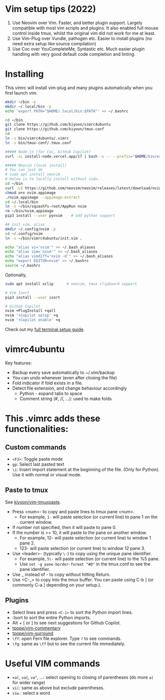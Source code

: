 # Vim setup tips (2022)
1. Use Neovim over Vim. Faster, and better plugin support. Largely compatible with most vim scripts and plugins. It also enabled full mouse control inside tmux, whilst the original vim did not work for me at least.
2. Use Vim-Plug over Vundle, pathogen etc. Easier to install plugins (no need extra setup like source compilation)
3. Use Coc over YouCompleteMe, Syntastic etc. Much easier plugin handling with very good default code completion and linting.

# Installing

This vimrc will install vim-plug and many plugins automatically when you first launch vim.  

```bash
mkdir ~/bin -p
mkdir ~/.local/bin -p
echo 'export PATH="$HOME/.local/bin:$PATH"' >> ~/.bashrc

cd ~/bin
git clone https://github.com/kiyoon/vimrc4ubuntu
git clone https://github.com/kiyoon/tmux-conf
cd
ln -s bin/vimrc4ubuntu/.vimrc
ln -s bin/tmux-conf/.tmux.conf

##### Node.js (for Coc, Github Copilot)
curl -sL install-node.vercel.app/17 | bash -s -- --prefix="$HOME/bin/executables" -y

##### Neovim (local install)
# You can just do
# sudo apt install neovim
# below is to locally install without sudo.
cd ~/bin
curl -LO https://github.com/neovim/neovim/releases/latest/download/nvim.appimage
chmod u+x nvim.appimage
./nvim.appimage --appimage-extract
cd ~/.local/bin
ln -s ~/bin/squashfs-root/AppRun nvim
rm ~/bin/nvim.appimage
pip3 install --user pynvim    # add python support

## init.vim, alias
mkdir ~/.config/nvim -p
cd ~/.config/nvim
ln -s ~/bin/vimrc4ubuntu/init.vim .

echo "alias vi='nvim'" >> ~/.bash_aliases
echo "alias vim='nvim'" >> ~/.bash_aliases
echo "alias vimdiff='nvim -d'" >> ~/.bash_aliases
echo "export EDITOR=nvim" >> ~/.bashrc
source ~/.bashrc
```

Optionally,  

```bash
sudo apt install xclip		# neovim, tmux clipboard support

# Vim Isort
pip3 install --user isort

# Github Copilot
nvim +PlugInstall +qall
nvim '+Copilot setup' +q
nvim '+Copilot enable' +q
```

Check out my [full terminal setup guide](https://gist.github.com/kiyoon/fc1573ed3edf61c142d925e1712940e9).

# vimrc4ubuntu
Key features:

- Backup every save automatically to ~/.vim/backup
- You can undo whenever (even after closing the file)
- Fold indicator if fold exists in a file.
- Detect file extension, and change behaviour accordingly
  - Python - expand tabs to space
  - Comment string (#, //, ...): used to make folds

# This .vimrc adds these functionalities:

## Custom commands

- `<F3>`: Toggle paste mode
- `gp`: Select last pasted text
- `\i`: Insert import statement at the beginning of the file. (Only for Python). Use it with normal or visual mode.

## Paste to tmux
See [kiyoon/vim-tmuxpaste](https://github.com/kiyoon/vim-tmuxpaste).  

- Press \<num\>- to copy and paste lines to tmux pane \<num\>.
  - For example, `1-` will paste selection (or current line) to pane 1 on the current window.
- If number not specified, then it will paste to pane 0.
- If the number is >= 10, it will paste to the pane on another window.
  - For example, 12- will paste selection (or current line) to window 1 pane 2.
  - 123- will paste selection (or current line) to window 12 pane 3.
- Use \<leader\>- (typically `\-`) to copy using the unique pane identifier.
  - For example, `5\-` will paste selection (or current line) to the %5 pane.
  - Use `set -g pane-border-format "#D"` in the tmux.conf to see the pane identifier.
- Use _ instead of - to copy without hitting Return.
- Use \<C-\_\> to copy into the tmux buffer. You can paste using C-b \] (or commonly C-a \] depending on your setup.).

## Plugins
- Select lines and press `<C-i>` to sort the Python import lines.
- :Isort to sort the entire Python imports.
- Alt + [ or ] to see next suggestions for Github Copilot.
- [tpope/vim-commentary](https://github.com/tpope/vim-commentary)
- [tpope/vim-surround](https://github.com/tpope/vim-surround)
- `\ff`: open Fern file explorer. Type `?` to see commands.
- `\fg`: same as `\ff` but to see the current file immediately.

# Useful VIM commands

- `va(`, `va{`, `va"`, ...: select opening to closing of parentheses (do more `a(` for wider range)
- `vi(`: same as above but exclude parentheses.
- `viw` : select a word

